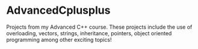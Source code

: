# AdvancedCplusplus
Projects from my Advanced C++ course. These projects include the use of overloading, vectors, strings, inheritance, pointers, object oriented programming among other exciting topics!
